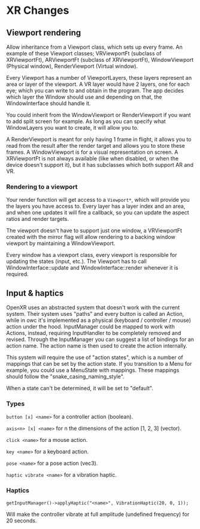 # XR Changes

## Viewport rendering

Allow inheritance from a Viewport class, which sets up every frame. An example of these Viewport classes; VRViewportFt (subclass of XRViewportFt), ARViewportFt (subclass of XRViewportFt), WindowViewport (Physical window), RenderViewport (Virtual window). 

Every Viewport has a number of ViewportLayers, these layers represent an area or layer of the viewport. A VR layer would have 2 layers, one for each eye; which you can write to and obtain in the program. The app decides which layer the Window should use and depending on that, the WindowInterface should handle it.

You could inherit from the WindowViewport or RenderViewport if you want to add split screen for example. As long as you can specify what WindowLayers you want to create, it will allow you to.

A RenderViewport is meant for only having 1 frame in flight, it allows you to read from the result after the render target and allows you to store these frames. A WindowViewport is for a visual representation on screen. A XRViewportFt is not always available (like when disabled, or when the device doesn't support it), but it has subclasses which both support AR and VR.

### Rendering to a viewport

Your render function will get access to a `Viewport*`, which will provide you the layers you have access to. Every layer has a layer index and an area, and when one updates it will fire a callback, so you can update the aspect ratios and render targets.

The viewport doesn't have to support just one window, a VRViewportFt created with the mirror flag will allow rendering to a backing window viewport by maintaining a WindowViewport.

Every window has a viewport class, every viewport is responsible for updating the states (input, etc.). The Viewport has to call WindowInterface::update and WindowInterface::render whenever it is required.

## Input & haptics

OpenXR uses an abstracted system that doesn't work with the current system. Their system uses "paths" and every button is called an Action, while in owc it's implemented as a physical (keyboard / controller / mouse) action under the hood. InputManager could be mapped to work with Actions, instead, requiring InputHandler to be completely removed and revised. Through the InputManager you can suggest a list of bindings for an action name. The action name is then used to create the action internally. 

This system will require the use of "action states", which is a number of mappings that can be set by the action state. If you transition to a Menu for example, you could use a MenuState with mappings. These  mappings should follow the "snake_casing_naming_style".

When a state can't be determined, it will be set to "default".

### Types

`button [x] <name>` for a controller action (boolean).

`axis<n> [x] <name>` for n the dimensions of the action [1, 2, 3] (vector).

`click <name>` for a mouse action.

`key <name>` for a keyboard action.

`pose <name>` for a pose action (vec3).

`haptic vibrate <name>` for a vibration haptic.

### Haptics

`getInputManager()->applyHaptic("<name>", VibrationHaptic(20, 0, 1));`

Will make the controller vibrate at full amplitude (undefined frequency) for 20 seconds.